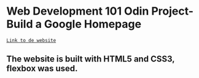 # Web Development 101 Odin Project- Build a Google Homepage

[`Link to de website`](https://natcancein.github.io/the_odin_project/rock-papper-scissors/)

## The website is built with HTML5 and CSS3, flexbox was used.


